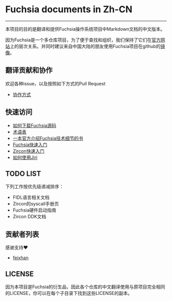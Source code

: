 # Fuchsia documents in Zh-CN
-----------------------------------

本项目的目的是翻译和提供Fuchsia操作系统项目中Markdown文档的中文版本。

因为Fuchsia是一个多仓库项目，为了便于查找和组织，我们保持了它们在[官方网站](https://fuchsia.googlesource.com)上的层次关系。并同时建议来自中国大陆的朋友使用Fuchsia项目在github的[镜像](https://github.com/fuchsia-mirror)。

## 翻译贡献和协作

欢迎各种issue，以及按照如下方式的Pull Request

* [协作方式](contribution.md)

## 快速访问

* [如何下载Fuchsia源码](docs/development/source_code/README.md)
* [术语表](docs/glossary.md)
* [一本官方介绍Fuchsia技术细节的书](docs/the-book/)
* [Fuchsia快速入门](docs/getting_started.md) 
* [Zircon快速入门](zircon/docs/getting_started.md) 
* [如何使用Jiri](jiri/README.md)

## TODO LIST

下列工作按优先级递减排序：

* FIDL语言相关文档
* Zircon的syscall手册页
* Fuchsia硬件启动指南
* Zircon DDK文档

## 贡献者列表

感谢支持:heart:

+ [feixhan](https://github.com/feixhan)

## LICENSE

因为本项目是Fuchsia的衍生品，因此各个仓库的中文翻译使用与原项目完全相同的LICENSE，你可以在每个子目录下找到这些LICENSE的副本。
